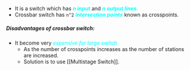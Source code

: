 - It is a switch which has ***<span style="color:#00ffff">n input</span>*** and ***<span style="color:#00ffff">n output lines.</span>***
- Crossbar switch has `n^2` ***<span style="color:#00ffff">intersection points</span>*** known as crosspoints.

##### Disadvantages of crossbar switch:

- It become very *<span style="color:#00ffff">expensive for large switch</span>*
	- As the number of crosspoints increases as the number of stations are increased.
	- Solution is to use [[Multistage Switch]].
